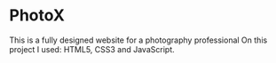 # PhotoX
This is a fully designed website for a photography professional
On this project I used: HTML5, CSS3 and JavaScript.

